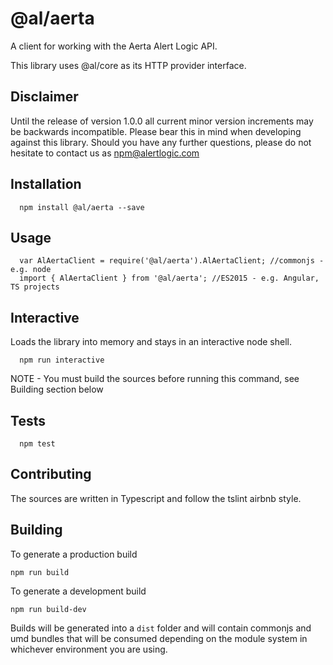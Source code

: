   @al/aerta
=========

A client for working with the Aerta Alert Logic API.

This library uses @al/core as its HTTP provider interface.

## Disclaimer

Until the release of version 1.0.0 all current minor version increments may be backwards incompatible. Please bear this in mind when developing against this library. Should you have any further questions, please do not hesitate to contact us as [npm@alertlogic.com](mailto:npm@alertlogic.com)

## Installation

      npm install @al/aerta --save

## Usage

      var AlAertaClient = require('@al/aerta').AlAertaClient; //commonjs - e.g. node
      import { AlAertaClient } from '@al/aerta'; //ES2015 - e.g. Angular, TS projects

## Interactive

  Loads the library into memory and stays in an interactive node shell.
  
      npm run interactive

  NOTE - You must build the sources before running this command, see Building section below

## Tests

      npm test

## Contributing

The sources are written in Typescript and follow the tslint airbnb style.

## Building

To generate a production build

    npm run build

To generate a development build

    npm run build-dev

Builds will be generated into a `dist` folder and will contain commonjs and umd bundles that will be consumed depending on the module system in whichever environment you are using.
